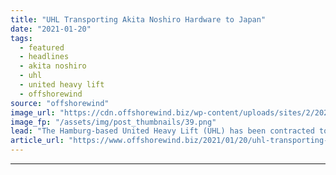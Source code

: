 ```yaml
---
title: "UHL Transporting Akita Noshiro Hardware to Japan"
date: "2021-01-20"
tags: 
  - featured
  - headlines
  - akita noshiro
  - uhl
  - united heavy lift
  - offshorewind
source: "offshorewind"
image_url: "https://cdn.offshorewind.biz/wp-content/uploads/sites/2/2021/01/20103009/UHL-Transporting-Akita-Noshiro-Hardware-to-Japan.png"
image_fp: "/assets/img/post_thumbnails/39.png"
lead: "The Hamburg-based United Heavy Lift (UHL) has been contracted to transport 20 monopiles and"
article_url: "https://www.offshorewind.biz/2021/01/20/uhl-transporting-akita-noshiro-hardware-to-japan/"
---
```


---
